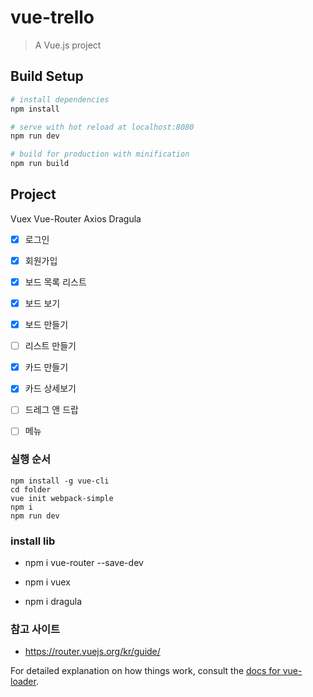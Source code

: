 # vue-trello

> A Vue.js project

## Build Setup

``` bash
# install dependencies
npm install

# serve with hot reload at localhost:8080
npm run dev

# build for production with minification
npm run build
```

## Project
Vuex Vue-Router Axios Dragula


- [x] 로그인
- [x] 회원가입
- [x] 보드 목록 리스트
- [x] 보드 보기 
- [x] 보드 만들기
- [ ] 리스트 만들기
- [x] 카드 만들기
- [x] 카드 상세보기
- [ ] 드레그 앤 드랍
- [ ] 메뉴


### 실행 순서
    npm install -g vue-cli
    cd folder
    vue init webpack-simple
    npm i
    npm run dev


### install lib
- npm i vue-router --save-dev

- npm i vuex

- npm i dragula

### 참고 사이트
- https://router.vuejs.org/kr/guide/




For detailed explanation on how things work, consult the [docs for vue-loader](http://vuejs.github.io/vue-loader).
